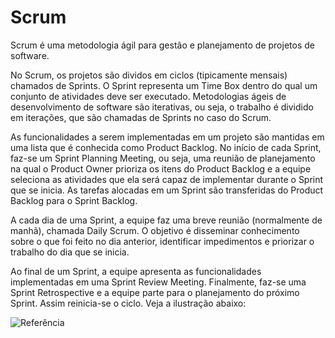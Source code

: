 # Scrum 

Scrum é uma metodologia ágil para gestão e planejamento de projetos de software.

No Scrum, os projetos são dividos em ciclos (tipicamente mensais) chamados de Sprints. O Sprint representa um Time Box dentro do qual um conjunto de atividades deve ser executado. Metodologias ágeis de desenvolvimento de software são iterativas, ou seja, o trabalho é dividido em iterações, que são chamadas de Sprints no caso do Scrum.

As funcionalidades a serem implementadas em um projeto são mantidas em uma lista que é conhecida como Product Backlog. No início de cada Sprint, faz-se um Sprint Planning Meeting, ou seja, uma reunião de planejamento na qual o Product Owner prioriza os itens do Product Backlog e a equipe seleciona as atividades que ela será capaz de implementar durante o Sprint que se inicia. As tarefas alocadas em um Sprint são transferidas do Product Backlog para o Sprint Backlog.

A cada dia de uma Sprint, a equipe faz uma breve reunião (normalmente de manhã), chamada Daily Scrum. O objetivo é disseminar conhecimento sobre o que foi feito no dia anterior, identificar impedimentos e priorizar o trabalho do dia que se inicia.

Ao final de um Sprint, a equipe apresenta as funcionalidades implementadas em uma Sprint Review Meeting. Finalmente, faz-se uma Sprint Retrospective e a equipe parte para o planejamento do próximo Sprint. Assim reinicia-se o ciclo. Veja a ilustração abaixo:

![Referência](https://www.desenvolvimentoagil.com.br/scrum/#:~:text=Scrum%20%C3%A9%20uma%20metodologia%20%C3%A1gil,de%20atividades%20deve%20ser%20executado.)